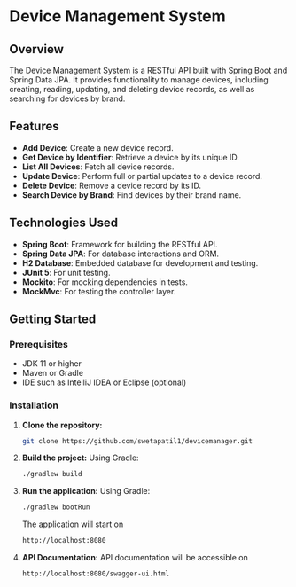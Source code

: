 # Device Management System

## Overview

The Device Management System is a RESTful API built with Spring Boot and Spring Data JPA. It provides functionality to manage devices, including creating, reading, updating, and deleting device records, as well as searching for devices by brand.

## Features

- **Add Device**: Create a new device record.
- **Get Device by Identifier**: Retrieve a device by its unique ID.
- **List All Devices**: Fetch all device records.
- **Update Device**: Perform full or partial updates to a device record.
- **Delete Device**: Remove a device record by its ID.
- **Search Device by Brand**: Find devices by their brand name.

## Technologies Used

- **Spring Boot**: Framework for building the RESTful API.
- **Spring Data JPA**: For database interactions and ORM.
- **H2 Database**: Embedded database for development and testing.
- **JUnit 5**: For unit testing.
- **Mockito**: For mocking dependencies in tests.
- **MockMvc**: For testing the controller layer.

## Getting Started

### Prerequisites

- JDK 11 or higher
- Maven or Gradle
- IDE such as IntelliJ IDEA or Eclipse (optional)

### Installation

1. **Clone the repository:**
   ```bash
   git clone https://github.com/swetapatil1/devicemanager.git
2. **Build the project:**
   Using Gradle:
   ```bash
   ./gradlew build
3. **Run the application:**
   Using Gradle:
   ```bash
   ./gradlew bootRun
   ```
   The application will start on 
   ```bash
   http://localhost:8080
4. **API Documentation:**
   API documentation will be accessible on 
   ```bash
   http://localhost:8080/swagger-ui.html


